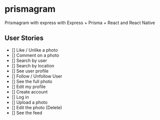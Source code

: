 # prismagram
Prismagram with express with Express + Prisma + React and React Native

##  User Stories

- [] Like / Unlike a photo
- [] Comment on a photo
- [] Search by user
- [] Search by location
- [] See user profile
- [] Follow / Unfollow User
- [] See the full photo
- [] Edit my profile
- [] Create account
- [] Log in
- [] Upload a photo
- [] Edit the photo (Delete)
- [] See the feed